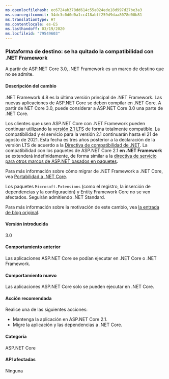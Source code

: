 ```yaml
---
ms.openlocfilehash: ec6724ab378dd614c55a024ede18d997d27be3a3
ms.sourcegitcommit: 34dc3c0d0d0a1cc418abff259d9daa8078d00b81
ms.translationtype: HT
ms.contentlocale: es-ES
ms.lasthandoff: 03/19/2020
ms.locfileid: "79549603"
---
```

### <a name="target-framework-net-framework-support-dropped"></a>Plataforma de destino: se ha quitado la compatibilidad con .NET Framework

A partir de ASP.NET Core 3.0, .NET Framework es un marco de destino que no se admite.

#### <a name="change-description"></a>Descripción del cambio

.NET Framework 4.8 es la última versión principal de .NET Framework. Las nuevas aplicaciones de ASP.NET Core se deben compilar en .NET Core. A partir de NET Core 3.0, puede considerar a ASP.NET Core 3.0 una parte de .NET Core.

Los clientes que usen ASP.NET Core con .NET Framework pueden continuar utilizando la [versión 2.1 LTS](https://dotnet.microsoft.com/download/dotnet-core/2.1) de forma totalmente compatible. La compatibilidad y el servicio para la versión 2.1 continuarán hasta el 21 de agosto de 2021. Esta fecha es tres años posterior a la declaración de la versión LTS de acuerdo a la [Directiva de compatibilidad de .NET](https://dotnet.microsoft.com/platform/support-policy). La compatibilidad con los paquetes de ASP.NET Core 2.1 **en .NET Framework** se extenderá indefinidamente, de forma similar a la [directiva de servicio para otros marcos de ASP.NET basados en paquetes](https://dotnet.microsoft.com/platform/support/policy/aspnet).

Para más información sobre cómo migrar de .NET Framework a .NET Core, vea [Portabilidad a .NET Core](~/docs/core/porting/index.md).

Los paquetes `Microsoft.Extensions` (como el registro, la inserción de dependencias y la configuración) y Entity Framework Core no se ven afectados. Seguirán admitiendo .NET Standard.

Para más información sobre la motivación de este cambio, vea [la entrada de blog original](https://devblogs.microsoft.com/aspnet/a-first-look-at-changes-coming-in-asp-net-core-3-0/).

#### <a name="version-introduced"></a>Versión introducida

3.0

#### <a name="old-behavior"></a>Comportamiento anterior

Las aplicaciones ASP.NET Core se podían ejecutar en .NET Core o .NET Framework.

#### <a name="new-behavior"></a>Comportamiento nuevo

Las aplicaciones ASP.NET Core solo se pueden ejecutar en .NET Core.

#### <a name="recommended-action"></a>Acción recomendada

Realice una de las siguientes acciones:

- Mantenga la aplicación en ASP.NET Core 2.1.
- Migre la aplicación y las dependencias a .NET Core.

#### <a name="category"></a>Categoría

ASP.NET Core

#### <a name="affected-apis"></a>API afectadas

Ninguna

<!-- 

#### Affected APIs

Not detectable via API analysis

-->

